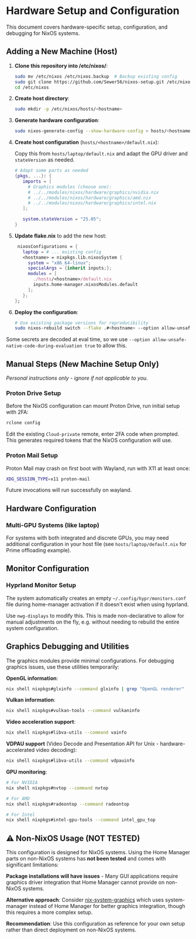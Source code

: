 # Hardware Setup and Configuration

This document covers hardware-specific setup, configuration, and debugging for NixOS systems.

## Adding a New Machine (Host)

1. **Clone this repository into /etc/nixos/**:

   ```bash
   sudo mv /etc/nixos /etc/nixos.backup  # Backup existing config
   sudo git clone https://github.com/Sewer56/nixos-setup.git /etc/nixos
   cd /etc/nixos
   ```

2. **Create host directory**:
   ```bash
   sudo mkdir -p /etc/nixos/hosts/<hostname>
   ```

3. **Generate hardware configuration**:
   ```bash
   sudo nixos-generate-config --show-hardware-config > hosts/<hostname>/hardware-configuration.nix
   ```

4. **Create host configuration** (`hosts/<hostname>/default.nix`):

   Copy this from `hosts/laptop/default.nix` and adapt the GPU
   driver and `stateVersion` as needed.

   ```nix
   # Adapt some parts as needed
   {pkgs, ...}: {
      imports = [
        # Graphics modules (choose one):
        # ../../modules/nixos/hardware/graphics/nvidia.nix
        # ../../modules/nixos/hardware/graphics/amd.nix 
        # ../../modules/nixos/hardware/graphics/intel.nix
      ];

      system.stateVersion = "25.05";
   }
   ```

5. **Update flake.nix** to add the new host:
   ```nix
    nixosConfigurations = {
      laptop = # ... existing config
      <hostname> = nixpkgs.lib.nixosSystem {
        system = "x86_64-linux";
        specialArgs = {inherit inputs;};
        modules = [
          ./hosts/<hostname>/default.nix
          inputs.home-manager.nixosModules.default
        ];
      };
   };
   ```

6. **Deploy the configuration**:
   ```bash
   # Use existing package versions for reproducibility
   sudo nixos-rebuild switch --flake .#<hostname> --option allow-unsafe-native-code-during-evaluation true
   ```

Some secrets are decoded at eval time, so we use `--option allow-unsafe-native-code-during-evaluation true` to allow this.

## Manual Steps (New Machine Setup Only)

*Personal instructions only - ignore if not applicable to you.*

### Proton Drive Setup

Before the NixOS configuration can mount Proton Drive, run initial setup with 2FA:

```bash
rclone config
```

Edit the existing `Cloud-private` remote, enter 2FA code when prompted. This generates required tokens that the NixOS configuration will use.

### Proton Mail Setup

Proton Mail may crash on first boot with Wayland, run with X11 at least once:

```bash
XDG_SESSION_TYPE=x11 proton-mail
```

Future invocations will run successfully on wayland.

## Hardware Configuration

### Multi-GPU Systems (like laptop)

For systems with both integrated and discrete GPUs, you may need additional configuration in your host file (see `hosts/laptop/default.nix` for Prime offloading example).

## Monitor Configuration

### Hyprland Monitor Setup

The system automatically creates an empty `~/.config/hypr/monitors.conf` file during home-manager activation if it doesn't exist when using hyprland.

Use `nwg-displays` to modify this.
This is made non-declarative to allow for manual adjustments on the fly, e.g. without needing to rebuild the entire system configuration.

## Graphics Debugging and Utilities

The graphics modules provide minimal configurations. For debugging graphics issues, use these utilities temporarily:

**OpenGL information**:
```bash
nix shell nixpkgs#glxinfo --command glxinfo | grep "OpenGL renderer"
```

**Vulkan information**:
```bash
nix shell nixpkgs#vulkan-tools --command vulkaninfo
```

**Video acceleration support**:
```bash
nix shell nixpkgs#libva-utils --command vainfo
```

**VDPAU support** (Video Decode and Presentation API for Unix - hardware-accelerated video decoding):
```bash
nix shell nixpkgs#libva-utils --command vdpauinfo
```

**GPU monitoring**:
```bash
# For NVIDIA
nix shell nixpkgs#nvtop --command nvtop

# For AMD
nix shell nixpkgs#radeontop --command radeontop

# For Intel
nix shell nixpkgs#intel-gpu-tools --command intel_gpu_top
```

## ⚠️ Non-NixOS Usage (NOT TESTED)

This configuration is designed for NixOS systems. Using the Home Manager parts on non-NixOS systems has **not been tested** and comes with significant limitations:

**Package installations will have issues** - Many GUI applications require graphics driver integration that Home Manager cannot provide on non-NixOS systems.

**Alternative approach**: Consider [nix-system-graphics](https://github.com/soupglasses/nix-system-graphics) which uses system-manager instead of Home Manager for better graphics integration, though this requires a more complex setup.

**Recommendation**: Use this configuration as reference for your own setup rather than direct deployment on non-NixOS systems.